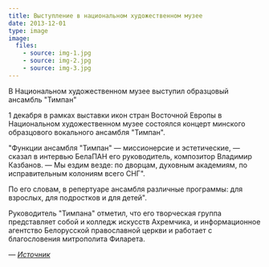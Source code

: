```yaml
---
title: Выступление в национальном художественном музее
date: 2013-12-01
type: image
image:
  files:
    - source: img-1.jpg
    - source: img-2.jpg
    - source: img-3.jpg
---
```

В Национальном художественном музее выступил образцовый ансамбль "Тимпан"

1 декабря в рамках выставки икон стран Восточной Европы в Национальном художественном музее состоялся концерт минского образцового вокального ансамбля "Тимпан".

"Функции ансамбля "Тимпан" — миссионерсие и эстетические, — сказал в интервью БелаПАН его руководитель, композитор Владимир Казбанов. — Мы ездим везде: по дворцам, духовным академиям, по исправительным колониям всего СНГ".

По его словам, в репертуаре ансамбля различные программы: для взрослых, для подростков и для детей".

Руководитель "Тимпана" отметил, что его творческая группа представляет собой и колледж искусств Ахремчика, и информационное агентство Белорусской православной церкви и работает с благословения митрополита Филарета.

_— [Источник](https://belapan.by/archive/2013/12/02/media_timpan_ph/)_